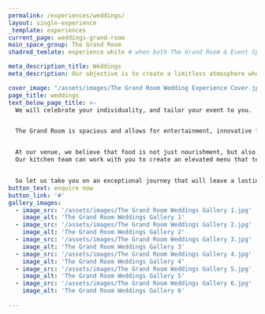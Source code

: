 ```yaml
---
permalink: /experiences/weddings/
layout: single-experience
_template: experiences
current_page: weddings-grand-room
main_space_group: The Grand Room
shadred_temlate: experience white # when both The Grand Room & Event Spaces have same template

meta_description_title: Weddings
meta_description: Our objective is to create a limitless atmosphere where guest feel free to connect with each other

cover_image: "/assets/images/The Grand Room Wedding Experience Cover.jpg"
page_title: weddings
text_below_page_title: >-
  We will celebrate your individuality, and tailor your event to you.


  The Grand Room is spacious and allows for entertainment, innovative food stations, floral installations, a dance floor in our contemporary and elegant decor Work together alongside our experienced event planners who have established relationships with a wide network within the industry, including the finest DJ’s, musicians and talented photographers, to ensure that every aspect of your wedding is exceptional.


  At our venue, we believe that food is not just nourishment, but also a means of creating unforgettable memories.
  Our kitchen team can work with you to create an elevated menu that tells your unique story, incorporating seasonal produce provided by our highly valued suppliers. We are committed to creating a menu that is as meaningful as it is delicious Cocktails are bold and energetic and our extensive wine cellar offers a wide range suitable to all tastes curated by our knowledgable in-house sommeliers. 


  So let us take you on an exceptional journey that will leave a lasting impression on you and your guests.
button_text: enquire now
button_link: '#'
gallery_images: 
  - image_src: '/assets/images/The Grand Room Weddings Gallery 1.jpg'
    image_alt: 'The Grand Room Weddings Gallery 1'
  - image_src: '/assets/images/The Grand Room Weddings Gallery 2.jpg'
    image_alt: 'The Grand Room Weddings Gallery 2'
  - image_src: '/assets/images/The Grand Room Weddings Gallery 3.jpg'
    image_alt: 'The Grand Room Weddings Gallery 3'
  - image_src: '/assets/images/The Grand Room Weddings Gallery 4.jpg'
    image_alt: 'The Grand Room Weddings Gallery 4'
  - image_src: '/assets/images/The Grand Room Weddings Gallery 5.jpg'
    image_alt: 'The Grand Room Weddings Gallery 5'
  - image_src: '/assets/images/The Grand Room Weddings Gallery 6.jpg'
    image_alt: 'The Grand Room Weddings Gallery 6'
  
---
```



